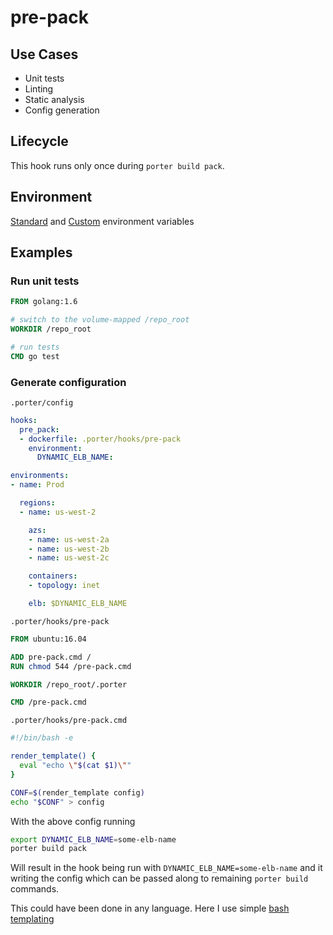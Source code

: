 pre-pack
========

Use Cases
---------

- Unit tests
- Linting
- Static analysis
- Config generation

Lifecycle
---------

This hook runs only once during `porter build pack`.

Environment
-----------

[Standard](../deployment-hooks.md#standard-environment-variables)
and [Custom](../deployment-hooks.md#custom-environment-variables)
environment variables

Examples
--------

### Run unit tests

```Dockerfile
FROM golang:1.6

# switch to the volume-mapped /repo_root
WORKDIR /repo_root

# run tests
CMD go test
```

### Generate configuration

`.porter/config`

```yaml
hooks:
  pre_pack:
  - dockerfile: .porter/hooks/pre-pack
    environment:
      DYNAMIC_ELB_NAME:

environments:
- name: Prod

  regions:
  - name: us-west-2

    azs:
    - name: us-west-2a
    - name: us-west-2b
    - name: us-west-2c

    containers:
    - topology: inet

    elb: $DYNAMIC_ELB_NAME
```

`.porter/hooks/pre-pack`

```Dockerfile
FROM ubuntu:16.04

ADD pre-pack.cmd /
RUN chmod 544 /pre-pack.cmd

WORKDIR /repo_root/.porter

CMD /pre-pack.cmd
```

`.porter/hooks/pre-pack.cmd`

```bash
#!/bin/bash -e

render_template() {
  eval "echo \"$(cat $1)\""
}

CONF=$(render_template config)
echo "$CONF" > config
```

With the above config running

```bash
export DYNAMIC_ELB_NAME=some-elb-name
porter build pack
```

Will result in the hook being run with `DYNAMIC_ELB_NAME=some-elb-name` and it
writing the config which can be passed along to remaining `porter build`
commands.

This could have been done in any language. Here I use simple [bash templating](http://pempek.net/articles/2013/07/08/bash-sh-as-template-engine/)
